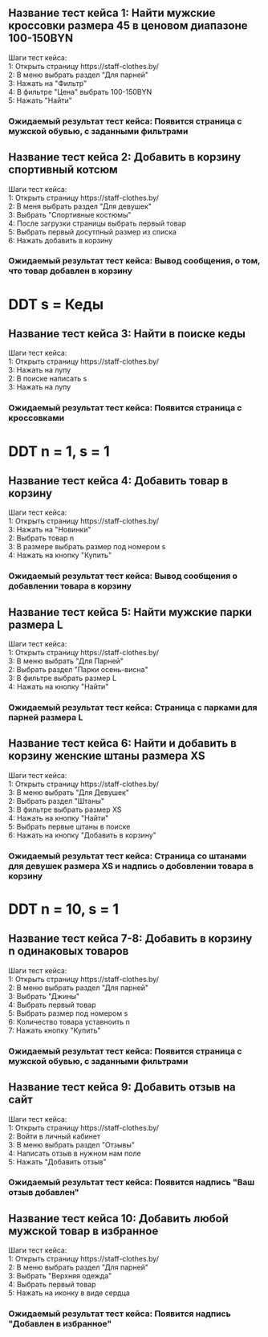 <h2>Название тест кейса 1: Найти мужские кроссовки размера 45 в ценовом диапазоне 100-150BYN</h2>
Шаги тест кейса: </br>
1: Открыть страницу https://staff-clothes.by/</br>
2: В меню выбрать раздел "Для парней"</br>
3: Нажать на "Фильтр"</br>
4: В фильтре "Цена" выбрать 100-150BYN</br>
5: Нажать "Найти"</br>
<h3>Ожидаемый результат тест кейса: Появится страница с мужской обувью, с заданными фильтрами</h3>

<h2>Название тест кейса 2: Добавить в корзину спортивный котсюм</h2>
Шаги тест кейса: </br>
1: Открыть страницу https://staff-clothes.by/</br>
2: В меня выбрать раздел "Для девушек"</br>
3: Выбрать "Спортивные костюмы"</br>
4: После загрузки страницы выбрать первый товар</br>
5: Выбрать первый досутпный размер из списка</br>
6: Нажать добавить в корзину</br>
<h3>Ожидаемый результат тест кейса: Вывод сообщения, о том, что товар добавлен в корзину</h3>

<h1>DDT s = Кеды</h1>
<h2>Название тест кейса 3: Найти в поиске кеды</h2>
Шаги тест кейса: </br>
1: Открыть страницу https://staff-clothes.by/</br>
3: Нажать на лупу </br>
2: В поиске написать s</br>
3: Нажать на лупу</br>
<h3>Ожидаемый результат тест кейса: Появится страница с кроссовками</h3>

<h1>DDT n = 1, s = 1</h1>
<h2>Название тест кейса 4: Добавить товар в корзину</h2>
Шаги тест кейса: </br>
1: Открыть страницу https://staff-clothes.by/</br>
3: Нажать на "Новинки" </br>
2: Выбрать товар n</br>
3: В размере выбрать размер под номером s</br>
4: Нажать на кнопку "Купить"</br>
<h3>Ожидаемый результат тест кейса: Вывод сообщения о добавлении товара в корзину</h3>

<h2>Название тест кейса 5: Найти мужские парки размера L</h2>
Шаги тест кейса: </br>
1: Открыть страницу https://staff-clothes.by/</br>
3: В меню выбрать "Для Парней" </br>
2: Выбрать раздел "Парки осень-висна"</br>
3: В фильтре выбрать размер L</br>
4: Нажать на кнопку "Найти"</br>
<h3>Ожидаемый результат тест кейса: Страница с парками для парней размера L</h3>

<h2>Название тест кейса 6: Найти и добавить в корзину женские штаны размера XS</h2>
Шаги тест кейса: </br>
1: Открыть страницу https://staff-clothes.by/</br>
3: В меню выбрать "Для Девушек" </br>
2: Выбрать раздел "Штаны"</br>
3: В фильтре выбрать размер XS</br>
4: Нажать на кнопку "Найти"</br>
5: Выбрать первые штаны в поиске</br>
6: Нажать на кнопку "Добавить в корзину"</br>
<h3>Ожидаемый результат тест кейса: Страница со штанами для девушек размера XS и надпись о добовлении товара в корзину</h3>

<h1>DDT n = 10, s = 1</h1>
<h2>Название тест кейса 7-8: Добавить в корзину n одинаковых товаров</h2>
Шаги тест кейса: </br>
1: Открыть страницу https://staff-clothes.by/</br>
2: В меню выбрать раздел "Для парней"</br>
3: Выбрать "Джины"</br>
4: Выбрать первый товар</br>
5: Выбрать размер под номером s</br>
6: Количество товара уставноить n</br>
7: Нажать кнопку "Купить"</br>
<h3>Ожидаемый результат тест кейса: Появится страница с мужской обувью, с заданными фильтрами</h3>

<h2>Название тест кейса 9: Добавить отзыв на сайт</h2>
Шаги тест кейса: </br>
1: Открыть страницу https://staff-clothes.by/</br>
2: Войти в личный кабинет</br>
3: В меню выбрать раздел "Отзывы"</br>
4: Написать отзыв в нужном нам поле</br>
5: Нажать  "Добавить отзыв"</br>
<h3>Ожидаемый результат тест кейса: Появится надпись "Ваш отзыв добавлен"</h3>

<h2>Название тест кейса 10: Добавить любой мужской товар  в избранное</h2>
Шаги тест кейса: </br>
1: Открыть страницу https://staff-clothes.by/</br>
2: В меню выбрать раздел "Для парней"</br>
3: Выбрать "Верхняя одежда"</br>
4: Выбрать первый товар</br>
5: Нажать на иконку в виде сердца</br>
<h3>Ожидаемый результат тест кейса: Появится надпись "Добавлен в избранное"</h3>

